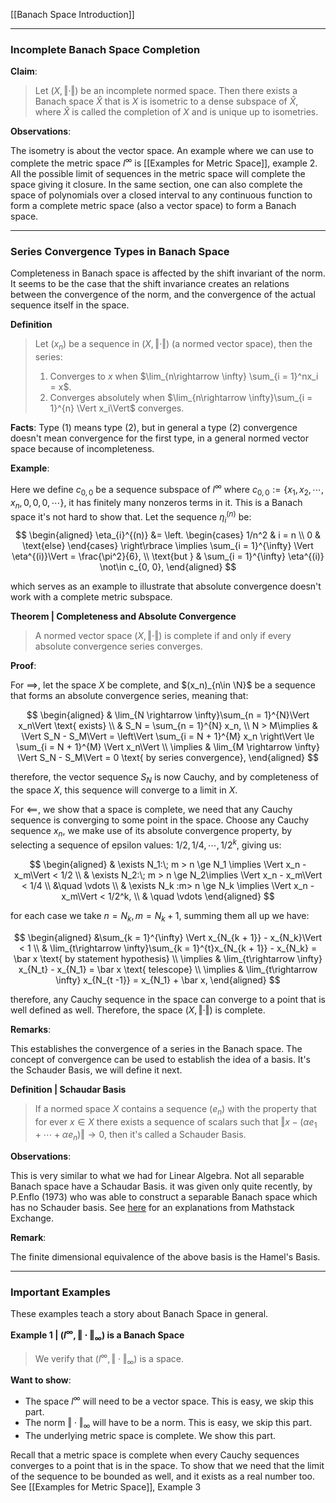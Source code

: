 [[Banach Space Introduction]]


---
### **Incomplete Banach Space Completion**

**Claim**: 
> Let $(X, \Vert \cdot\Vert)$ be an incomplete normed space. Then there exists a Banach space $\hat X$ that is $X$ is isometric to a dense subspace of $\hat X$, where $\hat X$ is called the completion of $X$ and is unique up to isometries. 

**Observations**: 

The isometry is about the vector space. An example where we can use to complete the metric space $l^\infty$ is [[Examples for Metric Space]], example 2. All the possible limit of sequences in the metric space will complete the space giving it closure. In the same section, one can also complete the space of polynomials over a closed interval to any continuous function to form a complete metric space (also a vector space) to form a Banach space. 

---
### **Series Convergence Types in Banach Space**

Completeness in Banach space is affected by the shift invariant of the norm. It seems to be the case that the shift invariance creates an relations between the convergence of the norm, and the convergence of the actual sequence itself in the space. 

**Definition**
> Let $(x_n)$ be a sequence in $(X, \Vert \cdot\Vert)$ (a normed vector space), then the series: 
> 1. Converges to $x$ when $\lim_{n\rightarrow \infty} \sum_{i = 1}^nx_i = x$. 
> 2. Converges absolutely when $\lim_{n\rightarrow \infty}\sum_{i = 1}^{n} \Vert x_i\Vert$ converges. 

**Facts**: 
Type (1) means type (2), but in general a type (2) convergence doesn't mean convergence for the first type, in a general normed vector space because of incompleteness. 

**Example**: 

Here we define $c_{0, 0}$ be a sequence subspace of $l^\infty$ where $c_{0, 0} := \{x_1, x_2, \cdots, x_n, 0, 0, 0, \cdots\}$, it has finitely many nonzeros terms in it. This is a Banach space it's not hard to show that. Let the sequence $\eta^{(n)}_i$ be: 
$$
\begin{aligned}
    \eta_{i}^{(n)} &=
    \left.
    \begin{cases}
        1/n^2 & i = n
        \\
        0 & \text{else}
    \end{cases} 
    \right\rbrace
    \implies \sum_{i = 1}^{\infty} \Vert \eta^{(i)}\Vert 
    = \frac{\pi^2}{6}, 
    \\
    \text{but } &
    \sum_{i = 1}^{\infty}
    \eta^{(i)} \not\in c_{0, 0}, 
\end{aligned}
$$

which serves as an example to illustrate that absolute convergence doesn't work with a complete metric subspace. 

**Theorem | Completeness and Absolute Convergence**
> A normed vector space $(X, \Vert \cdot\Vert)$ is complete if and only if every absolute convergence series converges. 

**Proof**:

For $\implies$, let the space $X$ be complete, and $(x_n)_{n\in \N}$ be a sequence that forms an absolute convergence series, meaning that: 

$$
\begin{aligned}
    & \lim_{N \rightarrow \infty}\sum_{n = 1}^{N}\Vert x_n\Vert \text{ exists}
    \\
    & S_N = \sum_{n = 1}^{N} x_n,
    \\
    N > M\implies & 
    \Vert S_N - S_M\Vert 
    = 
    \left\Vert 
        \sum_{i = N + 1}^{M} x_n
    \right\Vert \le 
    \sum_{i = N + 1}^{M} \Vert x_n\Vert
    \\
    \implies & 
    \lim_{M \rightarrow \infty}
    \Vert S_N - S_M\Vert = 0 \text{ by series convergence}, 
\end{aligned}
$$

therefore, the vector sequence $S_N$ is now Cauchy, and by completeness of the space $X$, this sequence will converge to a limit in $X$. 

For $\impliedby$, we show that a space is complete, we need that any Cauchy sequence is converging to some point in the space. Choose any Cauchy sequence $x_n$, we make use of its absolute convergence property, by selecting a sequence of epsilon values: $1/2, 1/4, \cdots, 1/2^k$, giving us: 

$$
\begin{aligned}
    & \exists N_1:\; m > n \ge N_1 \implies \Vert x_n - x_m\Vert < 1/2
    \\
    & \exists N_2:\; m > n \ge N_2\implies \Vert x_n - x_m\Vert < 1/4
    \\
    &\quad  \vdots
    \\
    & \exists N_k :m> n \ge N_k \implies 
    \Vert x_n - x_m\Vert < 1/2^k, 
    \\
    & \quad \vdots
\end{aligned}
$$

for each case we take $n = N_k, m = N_k + 1$, summing them all up we have: 

$$
\begin{aligned}
    &\sum_{k = 1}^{\infty}
    \Vert x_{N_{k + 1}} - x_{N_k}\Vert < 1
    \\
    & \lim_{t\rightarrow \infty}\sum_{k = 1}^{t}x_{N_{k + 1}} - x_{N_k} = \bar x \text{ by statement hypothesis}
    \\
    \implies &
    \lim_{t\rightarrow \infty} x_{N_t} - x_{N_1} = \bar x \text{ telescope}
    \\
    \implies &
    \lim_{t\rightarrow \infty} x_{N_{t -1}} = x_{N_1} + \bar x, 
\end{aligned}
$$

therefore, any Cauchy sequence in the space can converge to a point that is well defined as well. Therefore, the space $(X, \Vert \cdot\Vert)$ is complete. 

**Remarks**:

This establishes the convergence of a series in the Banach space. The concept of convergence can be used to establish the idea of a basis. It's the Schauder Basis, we will define it next. 

**Definition | Schaudar Basis**

> If a normed space $X$ contains a sequence $(e_n)$ with the property that for ever $x\in X$ there exists a sequence of scalars such that $\Vert x - (\alpha e_1 + \cdots + \alpha e_n)\Vert\rightarrow 0$, then it's called a Schauder Basis.

**Observations**: 

This is very similar to what we had for Linear Algebra. Not all separable Banach space have a Schaudar Basis. it was given only quite recently, by P.Enflo (1973) who was able to construct a separable Banach space  which has no Schauder basis. See [here](https://math.stackexchange.com/questions/644732/example-of-a-separable-space-without-a-schauder-basis) for an explanations from Mathstack Exchange. 

**Remark**: 

The finite dimensional equivalence of the above basis is the Hamel's Basis. 


---
### **Important Examples**

These examples teach a story about Banach Space in general. 

**Example 1 | $(l^\infty, \Vert\cdot \Vert_\infty)$ is a Banach Space**
> We verify that $(l^\infty, \Vert\cdot \Vert_\infty)$ is a space. 

**Want to show**: 
- The space $l^\infty$ will need to be a vector space. This is easy, we skip this part. 
- The norm $\Vert \cdot\Vert_\infty$ will have to be a norm. This is easy, we skip this part. 
- The underlying metric space is complete. We show this part. 

Recall that a metric space is complete when every Cauchy sequences converges to a point that is in the space. To show that we need that the limit of the sequence to be bounded as well, and it exists as a real number too. See [[Examples for Metric Space]], Example 3





